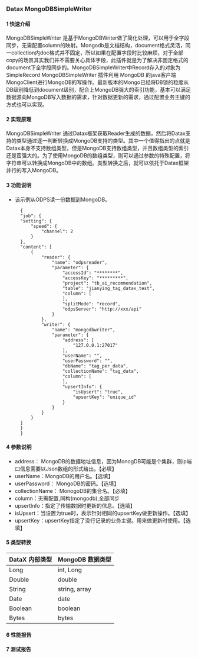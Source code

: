 ### Datax MongoDBSimpleWriter
#### 1 快速介绍

MongoDBSimpleWriter 是基于MongoDBWriter做了简化处理，可以用于全字段同步，无需配置column的映射。Mongodb是文档结构，document格式灵活，同一collection内doc格式并不固定，所以如果在配置字段时比较麻烦，对于全部copy的场景其实我们并不需要关心具体字段，此插件就是为了解决非固定格式的document下全字段同步的。MongoDBSimpleWriter中Record存入的对象为SimpleRecord
MongoDBSimpleWriter 插件利用 MongoDB 的java客户端MongoClient进行MongoDB的写操作。最新版本的Mongo已经将DB锁的粒度从DB级别降低到document级别，配合上MongoDB强大的索引功能，基本可以满足数据源向MongoDB写入数据的需求，针对数据更新的需求，通过配置业务主键的方式也可以实现。

#### 2 实现原理

MongoDBSimpleWriter 通过Datax框架获取Reader生成的数据，然后将Datax支持的类型通过逐一判断转换成MongoDB支持的类型。其中一个值得指出的点就是Datax本身不支持数组类型，但是MongoDB支持数组类型，并且数组类型的索引还是蛮强大的。为了使用MongoDB的数组类型，则可以通过参数的特殊配置，将字符串可以转换成MongoDB中的数组。类型转换之后，就可以依托于Datax框架并行的写入MongoDB。

#### 3 功能说明
* 该示例从ODPS读一份数据到MongoDB。

		{
        "job": {
        "setting": {
            "speed": {
                "channel": 2
            }
        },
        "content": [
            {
                "reader": {
                    "name": "odpsreader",
                    "parameter": {
                        "accessId": "********",
                        "accessKey": "*********",
                        "project": "tb_ai_recommendation",
                        "table": "jianying_tag_datax_test",
                        "column": [
                        ],
                        "splitMode": "record",
                        "odpsServer": "http://xxx/api"
                    }
                },
                "writer": {
                    "name": "mongodbwriter",
                    "parameter": {
                        "address": [
                            "127.0.0.1:27017"
                        ],
                        "userName": "",
                        "userPassword": "",
                        "dbName": "tag_per_data",
                        "collectionName": "tag_data",
                        "column": [
                        ],
						"upsertInfo": {
							"isUpsert": "true",
							"upsertKey": "unique_id"
						}
                    }
                }
            }
        ]
		}
		}

#### 4 参数说明

* address： MongoDB的数据地址信息，因为MonogDB可能是个集群，则ip端口信息需要以Json数组的形式给出。【必填】
* userName：MongoDB的用户名。【选填】
* userPassword： MongoDB的密码。【选填】
* collectionName： MonogoDB的集合名。【必填】
* column：无需配置,同构(mongodb),全部同步
* upsertInfo：指定了传输数据时更新的信息。【选填】
* isUpsert：当设置为true时，表示针对相同的upsertKey做更新操作。【选填】
* upsertKey：upsertKey指定了没行记录的业务主键。用来做更新时使用。【选填】

#### 5 类型转换

| DataX 内部类型| MongoDB 数据类型    |
| -------- | -----  |
| Long     | int, Long |
| Double   | double |
| String   | string, array |
| Date     | date  |
| Boolean  | boolean |
| Bytes    | bytes |


#### 6 性能报告
#### 7 测试报告